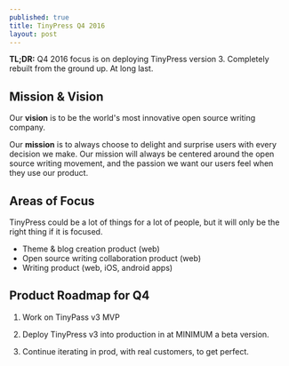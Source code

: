 ```yaml
---
published: true
title: TinyPress Q4 2016
layout: post
---
```

**TL;DR:** Q4 2016 focus is on deploying TinyPress version 3. Completely rebuilt from the ground up. At long last.

## Mission & Vision
Our <strong>vision</strong> is to be the world's most innovative open source writing company.

Our <strong>mission</strong> is to always choose to delight and surprise users with every decision we make. Our mission will always be centered around the open source writing movement, and the passion we want our users feel when they use our product.

## Areas of Focus
TinyPress could be a lot of things for a lot of people, but it will only be the right thing if it is focused.

- Theme & blog creation product (web)
- Open source writing collaboration product (web)
- Writing product (web, iOS, android apps)

## Product Roadmap for Q4

1. Work on TinyPass v3 MVP

2. Deploy TinyPress v3 into production in at MINIMUM a beta version.

3. Continue iterating in prod, with real customers, to get perfect.